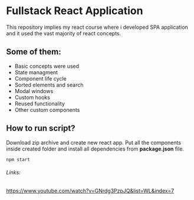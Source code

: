 # Fullstack React Application

This repository implies my react course where i developed SPA application and it used the vast majority of react concepts.

## Some of them:
* Basic concepts were used
* State managment
* Component life cycle
* Sorted elements and search
* Modal windows
* Custom hooks
* Reused functionality
* Other custom components

## How to run script?

Download zip archive and create new react app. Put all the components inside created folder and install all dependencies from **package.json** file.

```
npm start
```

###### Links:
https://www.youtube.com/watch?v=GNrdg3PzpJQ&list=WL&index=7
